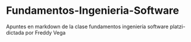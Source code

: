 # Fundamentos-Ingenieria-Software
Apuntes en markdown de la clase fundamentos ingeniería software platzi-dictada por Freddy Vega
